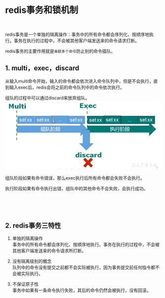 # redis事务和锁机制

<br>

redis事务是一个单独的隔离操作：事务中的所有命令都会序列化、按顺序地执行。事务在执行的过程中，不会被其他客户端发送来的命令请求打断。

redis事务的主要作用就是```串联多个命令```防止别的命令插队。

## 1. multi，exec，discard
从输入multi命令开始，输入的命令都会依次进入命令队列中，但是不会执行，直到输入exec后，redis会将之前的命令队列中的命令依次执行。

组队的过程中可以通过discard来放弃组队。 <br>
![](.redis_事务和锁机制_images/b0e005c8.png)
<br>

组队阶段如果有命令错误，那么exec执行后所有命令都会失败不会执行。

执行阶段如果有命令执行出错，组队中的其他命令不会失败，会执行成功。

<br>
<br>
<br>

## 2. redis事务三特性
1. 单独的隔离操作 <br>
   事务中的所有命令都会序列化、按顺序地执行。事务在执行的过程中，不会被其他客户端发送来的命令请求所打断。
   
2. 没有隔离级别的概念 <br>
   队列中的命令没有提交之前都不会实际被执行，因为事务提交前任何指令都不会被实际执行。
   
3. 不保证原子性 <br>
   事务中如果有一条命令执行失败，其后的命令仍然会被执行，没有回滚。







